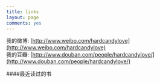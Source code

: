 ```yaml
---
title: links
layout: page
comments: yes
---
```

我的微博:  [http://www.weibo.com/hardcandylove](http://www.weibo.com/hardcandylove)    
我的豆瓣:  [http://www.douban.com/people/hardcandylove/](http://www.douban.com/people/hardcandylove/)       

####最近读过的书

<script type="text/javascript" src="http://www.douban.com/service/badge/hardcandylove/?show=collection&amp;n=10&amp;columns=5&amp;picsize=medium&amp;hidelogo=yes&amp;hideself=yes&amp;cat=book" ></script>
